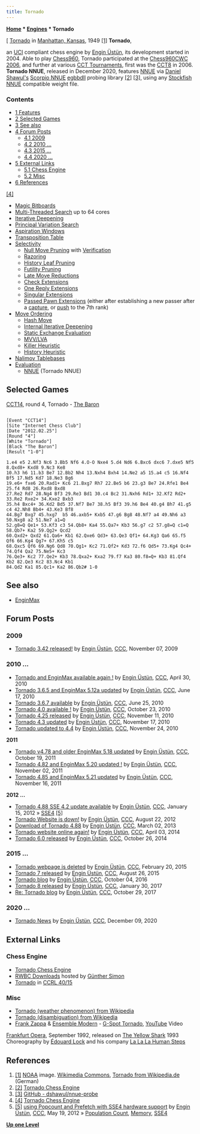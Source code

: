 ```yaml
---
title: Tornado
---
```

**[Home](Home "Home") \* [Engines](Engines "Engines") \* Tornado**



[ [Tornado](https://en.wikipedia.org/wiki/Tornado) in [Manhattan, Kansas](https://en.wikipedia.org/wiki/Manhattan,_Kansas), 1949 <a id="cite-note-1" href="#cite-ref-1">[1]</a>
**Tornado**,  

an [UCI](UCI "UCI") compliant chess engine by [Engin Üstün](Engin_%C3%9Cst%C3%BCn "Engin Üstün"), its development started in 2004. Able to play [Chess960](Chess960 "Chess960"), Tornado participated at the [Chess960CWC 2006](Chess960CWC_2006 "Chess960CWC 2006"), and further at various [CCT Tournaments](CCT_Tournaments "CCT Tournaments"), first was the [CCT8](CCT8 "CCT8") in 2006. **Tornado NNUE**, released in December 2020, features [NNUE](NNUE "NNUE") via [Daniel Shawul's](Daniel_Shawul "Daniel Shawul") [Scorpio NNUE](Scorpio#ScorpioNNUE "Scorpio") [egbbdll](Scorpio#Bitbases "Scorpio") probing library <a id="cite-note-2" href="#cite-ref-2">[2]</a> <a id="cite-note-3" href="#cite-ref-3">[3]</a>, using any [Stockfish NNUE](Stockfish_NNUE "Stockfish NNUE") compatible weight file.



### Contents


* [1 Features](#features)
* [2 Selected Games](#selected-games)
* [3 See also](#see-also)
* [4 Forum Posts](#forum-posts)
	+ [4.1 2009](#2009)
	+ [4.2 2010 ...](#2010-...)
	+ [4.3 2015 ...](#2015-...)
	+ [4.4 2020 ...](#2020-...)
* [5 External Links](#external-links)
	+ [5.1 Chess Engine](#chess-engine)
	+ [5.2 Misc](#misc)
* [6 References](#references)






<a id="cite-note-4" href="#cite-ref-4">[4]</a>



* [Magic Bitboards](Magic_Bitboards "Magic Bitboards")
* [Multi-Threaded Search](Parallel_Search "Parallel Search") up to 64 cores
* [Iterative Deepening](Iterative_Deepening "Iterative Deepening")
* [Principal Variation Search](Principal_Variation_Search "Principal Variation Search")
* [Aspiration Windows](Aspiration_Windows "Aspiration Windows")
* [Transposition Table](Transposition_Table "Transposition Table")
* [Selectivity](Selectivity "Selectivity")
	+ [Null Move Pruning](Null_Move_Pruning "Null Move Pruning") with [Verification](Null_Move_Pruning#ZugzwangVerification "Null Move Pruning")
	+ [Razoring](Razoring "Razoring")
	+ [History Leaf Pruning](History_Leaf_Pruning "History Leaf Pruning")
	+ [Futility Pruning](Futility_Pruning "Futility Pruning")
	+ [Late Move Reductions](Late_Move_Reductions "Late Move Reductions")
	+ [Check Extensions](Check_Extensions "Check Extensions")
	+ [One Reply Extensions](One_Reply_Extensions "One Reply Extensions")
	+ [Singular Extensions](Singular_Extensions "Singular Extensions")
	+ [Passed Pawn Extensions](Passed_Pawn_Extensions "Passed Pawn Extensions") (either after establishing a new passer after a [capture](Captures "Captures"), or [push](Pawn_Push "Pawn Push") to the 7th rank)
* [Move Ordering](Move_Ordering "Move Ordering")
	+ [Hash Move](Hash_Move "Hash Move")
	+ [Internal Iterative Deepening](Internal_Iterative_Deepening "Internal Iterative Deepening")
	+ [Static Exchange Evaluation](Static_Exchange_Evaluation "Static Exchange Evaluation")
	+ [MVV/LVA](MVV-LVA "MVV-LVA")
	+ [Killer Heuristic](Killer_Heuristic "Killer Heuristic")
	+ [History Heuristic](History_Heuristic "History Heuristic")
* [Nalimov Tablebases](Nalimov_Tablebases "Nalimov Tablebases")
* [Evaluation](Evaluation "Evaluation")
	+ [NNUE](NNUE "NNUE") (Tornado NNUE)


  




## Selected Games


[CCT14](CCT14 "CCT14"), round 4, Tornado - [The Baron](The_Baron "The Baron")




```

[Event "CCT14"]
[Site "Internet Chess Club"]
[Date "2012.02.25"]
[Round "4"]
[White "Tornado"]
[Black "The Baron"]
[Result "1-0"]

1.e4 e5 2.Nf3 Nc6 3.Bb5 Nf6 4.O-O Nxe4 5.d4 Nd6 6.Bxc6 dxc6 7.dxe5 Nf5 8.Qxd8+ Kxd8 9.Nc3 Ke8 
10.h3 h6 11.b3 Be7 12.Bb2 Nh4 13.Nxh4 Bxh4 14.Ne2 a5 15.a4 c5 16.Nf4 Bf5 17.Nd5 Kd7 18.Ne3 Bg6 
19.e6+ fxe6 20.Rad1+ Kc6 21.Bxg7 Rh7 22.Be5 b6 23.g3 Be7 24.Rfe1 Be4 25.f4 Rd8 26.Rxd8 Bxd8 
27.Re2 Rd7 28.Ng4 Bf3 29.Re3 Bd1 30.c4 Bc2 31.Nxh6 Rd1+ 32.Kf2 Rd2+ 33.Re2 Rxe2+ 34.Kxe2 Bxb3 
35.h4 Bxc4+ 36.Kd2 Bd5 37.Nf7 Be7 38.h5 Bf3 39.h6 Be4 40.g4 Bh7 41.g5 c4 42.Nh8 Bb4+ 43.Ke3 Bf8 
44.Bg7 Bxg7 45.hxg7  b5 46.axb5+ Kxb5 47.g6 Bg8 48.Nf7 a4 49.Nh6 a3 50.Nxg8 a2 51.Ne7 a1=Q 
52.g8=Q Qe1+ 53.Kf3 c3 54.Qb8+ Ka4 55.Qa7+ Kb3 56.g7 c2 57.g8=Q c1=Q 58.Qb7+ Ka2 59.Qg2+ Qcd2
60.Qxd2+ Qxd2 61.Qa6+ Kb1 62.Qxe6 Qd3+ 63.Qe3 Qf1+ 64.Kg3 Qa6 65.f5 Qf6 66.Kg4 Qg7+ 67.Kh5 c5 
68.Qxc5 Qf6 69.Ng6 Qd8 70.Qg1+ Kc2 71.Qf2+ Kd3 72.f6 Qd5+ 73.Kg4 Qc4+ 74.Qf4 Qa2 75.Ne5+ Kc3 
76.Qe3+ Kc2 77.Qe2+ Kb3 78.Qxa2+ Kxa2 79.f7 Ka3 80.f8=Q+ Kb3 81.Qf4 Kb2 82.Qe3 Kc2 83.Nc4 Kb1
84.Qd2 Ka1 85.Qc1+ Ka2 86.Qb2# 1-0

```

## See also


* [EnginMax](EnginMax "EnginMax")


## Forum Posts


### 2009


* [Tornado 3.42 released!](http://www.talkchess.com/forum/viewtopic.php?t=30525) by [Engin Üstün](Engin_%C3%9Cst%C3%BCn "Engin Üstün"), [CCC](CCC "CCC"), November 07, 2009


### 2010 ...


* [Tornado and EnginMax available again !](http://www.talkchess.com/forum/viewtopic.php?t=34081) by [Engin Üstün](Engin_%C3%9Cst%C3%BCn "Engin Üstün"), [CCC](CCC "CCC"), April 30, 2010
* [Tornado 3.6.5 and EnginMax 5.12a updated](http://www.talkchess.com/forum/viewtopic.php?t=34987) by [Engin Üstün](Engin_%C3%9Cst%C3%BCn "Engin Üstün"), [CCC](CCC "CCC"), June 17, 2010
* [Tornado 3.6.7 available](http://www.talkchess.com/forum/viewtopic.php?t=35149) by [Engin Üstün](Engin_%C3%9Cst%C3%BCn "Engin Üstün"), [CCC](CCC "CCC"), June 25, 2010
* [Tornado 4.0 available !](http://www.talkchess.com/forum/viewtopic.php?t=36460) by [Engin Üstün](Engin_%C3%9Cst%C3%BCn "Engin Üstün"), [CCC](CCC "CCC"), October 23, 2010
* [Tornado 4.25 released](http://www.talkchess.com/forum/viewtopic.php?t=36660) by [Engin Üstün](Engin_%C3%9Cst%C3%BCn "Engin Üstün"), [CCC](CCC "CCC"), November 11, 2010
* [Tornado 4.3 updated](http://www.talkchess.com/forum/viewtopic.php?t=36741) by [Engin Üstün](Engin_%C3%9Cst%C3%BCn "Engin Üstün"), [CCC](CCC "CCC"), November 17, 2010
* [Tornado updated to 4.4](http://www.talkchess.com/forum/viewtopic.php?t=36809) by [Engin Üstün](Engin_%C3%9Cst%C3%BCn "Engin Üstün"), [CCC](CCC "CCC"), November 24, 2010


**2011**



* [Tornado v4.78 and older EnginMax 5.18 updated](http://www.talkchess.com/forum/viewtopic.php?t=40831) by [Engin Üstün](Engin_%C3%9Cst%C3%BCn "Engin Üstün"), [CCC](CCC "CCC"), October 19, 2011
* [Tornado 4.82 and EnginMax 5.20 updated !](http://www.talkchess.com/forum/viewtopic.php?t=40979) by [Engin Üstün](Engin_%C3%9Cst%C3%BCn "Engin Üstün"), [CCC](CCC "CCC"), November 02, 2011
* [Tornado 4.85 and EnginMax 5.21 updated](http://www.talkchess.com/forum/viewtopic.php?t=41107) by [Engin Üstün](Engin_%C3%9Cst%C3%BCn "Engin Üstün"), [CCC](CCC "CCC"), November 16, 2011


**2012 ...**



* [Tornado 4.88 SSE 4.2 update available](http://www.talkchess.com/forum/viewtopic.php?t=42009) by [Engin Üstün](Engin_%C3%9Cst%C3%BCn "Engin Üstün"), [CCC](CCC "CCC"), January 15, 2012 » [SSE4](SSE4 "SSE4") <a id="cite-note-5" href="#cite-ref-5">[5]</a>
* [Tornado Website is down!](http://www.talkchess.com/forum/viewtopic.php?t=44866) by [Engin Üstün](Engin_%C3%9Cst%C3%BCn "Engin Üstün"), [CCC](CCC "CCC"), August 22, 2012
* [Download of Tornado 4.88](http://www.talkchess.com/forum/viewtopic.php?t=47391) by [Engin Üstün](Engin_%C3%9Cst%C3%BCn "Engin Üstün"), [CCC](CCC "CCC"), March 02, 2013
* [Tornado website online again!](http://www.talkchess.com/forum/viewtopic.php?t=51844) by [Engin Üstün](Engin_%C3%9Cst%C3%BCn "Engin Üstün"), [CCC](CCC "CCC"), April 03, 2014
* [Tornado 6.0 released](http://www.talkchess.com/forum/viewtopic.php?t=54148) by [Engin Üstün](Engin_%C3%9Cst%C3%BCn "Engin Üstün"), [CCC](CCC "CCC"), October 26, 2014


### 2015 ...


* [Tornado webpage is deleted](http://www.talkchess.com/forum/viewtopic.php?t=55403) by [Engin Üstün](Engin_%C3%9Cst%C3%BCn "Engin Üstün"), [CCC](CCC "CCC"), February 20, 2015
* [Tornado 7 released](http://www.talkchess.com/forum/viewtopic.php?t=57390) by [Engin Üstün](Engin_%C3%9Cst%C3%BCn "Engin Üstün"), [CCC](CCC "CCC"), August 26, 2015
* [Tornado blog](http://www.talkchess.com/forum/viewtopic.php?t=61593) by [Engin Üstün](Engin_%C3%9Cst%C3%BCn "Engin Üstün"), [CCC](CCC "CCC"), October 04, 2016
* [Tornado 8 released](http://www.talkchess.com/forum/viewtopic.php?t=62983) by [Engin Üstün](Engin_%C3%9Cst%C3%BCn "Engin Üstün"), [CCC](CCC "CCC"), January 30, 2017
* [Re: Tornado blog](http://www.talkchess.com/forum/viewtopic.php?t=61593&start=2) by [Engin Üstün](Engin_%C3%9Cst%C3%BCn "Engin Üstün"), [CCC](CCC "CCC"), October 29, 2017


### 2020 ...


* [Tornado News](http://www.talkchess.com/forum3/viewtopic.php?f=2&t=76027) by [Engin Üstün](Engin_%C3%9Cst%C3%BCn "Engin Üstün"), [CCC](CCC "CCC"), December 09, 2020


## External Links


### Chess Engine


* [Tornado Chess Engine](https://sites.google.com/view/tornadochess/start)
* [RWBC Downloads](http://www.rwbc-chess.de/download.htm) hosted by [Günther Simon](G%C3%BCnther_Simon "Günther Simon")
* [Tornado](http://ccrl.chessdom.com/ccrl/4040/cgi/compare_engines.cgi?family=Tornado&print=Rating+list&print=Results+table&print=LOS+table&print=Ponder+hit+table&print=Eval+difference+table&print=Comopp+gamenum+table&print=Overlap+table&print=Score+with+common+opponents) in [CCRL 40/15](CCRL "CCRL")


### Misc


* [Tornado (weather phenomenon) from Wikipedia](https://en.wikipedia.org/wiki/Tornado)
* [Tornado (disambiguation) from Wikipedia](https://en.wikipedia.org/wiki/Tornado_%28disambiguation%29)
* [Frank Zappa](Category:Frank_Zappa "Category:Frank Zappa") & [Ensemble Modern](https://en.wikipedia.org/wiki/Ensemble_Modern) - [G-Spot Tornado](https://en.wikipedia.org/wiki/Jazz_from_Hell#Album_information), [YouTube](https://en.wikipedia.org/wiki/YouTube) Video


 [Frankfurt Opera](https://en.wikipedia.org/wiki/Opern-_und_Schauspielhaus_Frankfurt), September 1992, released on [The Yellow Shark](https://en.wikipedia.org/wiki/The_Yellow_Shark) 1993
 Choreography by [Édouard Lock](https://en.wikipedia.org/wiki/%C3%89douard_Lock) and his company [La La La Human Steps](https://en.wikipedia.org/wiki/La_La_La_Human_Steps)
 
## References


 1. <a id="cite-ref-1" href="#cite-note-1">[1]</a> [NOAA](https://en.wikipedia.org/wiki/National_Oceanic_and_Atmospheric_Administration) image. [Wikimedia Commons](https://en.wikipedia.org/wiki/Wikimedia_Commons), [Tornado from Wikipedia.de](http://de.wikipedia.org/wiki/Tornado) (German) 
2. <a id="cite-ref-2" href="#cite-note-2">[2]</a> [Tornado Chess Engine](https://sites.google.com/view/tornadochess/start)
3. <a id="cite-ref-3" href="#cite-note-3">[3]</a> [GitHub - dshawul/nnue-probe](https://github.com/dshawul/nnue-probe)
4. <a id="cite-ref-4" href="#cite-note-4">[4]</a> [Tornado Chess Engine](https://sites.google.com/view/tornadochess/start)
5. <a id="cite-ref-5" href="#cite-note-5">[5]</a> [using Popcount and Prefetch with SSE4 hardware support](http://www.talkchess.com/forum/viewtopic.php?t=43771) by [Engin Üstün](Engin_%C3%9Cst%C3%BCn "Engin Üstün"), [CCC](CCC "CCC"), May 19, 2012 » [Population Count](Population_Count "Population Count"), [Memory](Memory "Memory"), [SSE4](SSE4 "SSE4")

**[Up one Level](Engines "Engines")**







 
